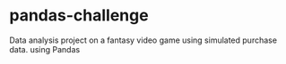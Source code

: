 # pandas-challenge
Data analysis project on a fantasy video game using simulated purchase data. using Pandas
